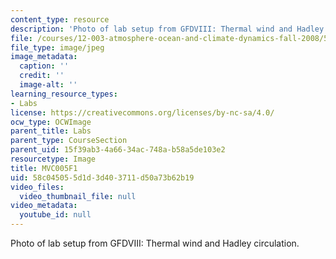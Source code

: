 ```yaml
---
content_type: resource
description: 'Photo of lab setup from GFDVIII: Thermal wind and Hadley circulation.'
file: /courses/12-003-atmosphere-ocean-and-climate-dynamics-fall-2008/58c045055d1d3d403711d50a73b62b19_MVC005F1.jpg
file_type: image/jpeg
image_metadata:
  caption: ''
  credit: ''
  image-alt: ''
learning_resource_types:
- Labs
license: https://creativecommons.org/licenses/by-nc-sa/4.0/
ocw_type: OCWImage
parent_title: Labs
parent_type: CourseSection
parent_uid: 15f39ab3-4a66-34ac-748a-b58a5de103e2
resourcetype: Image
title: MVC005F1
uid: 58c04505-5d1d-3d40-3711-d50a73b62b19
video_files:
  video_thumbnail_file: null
video_metadata:
  youtube_id: null
---
```

Photo of lab setup from GFDVIII: Thermal wind and Hadley circulation.